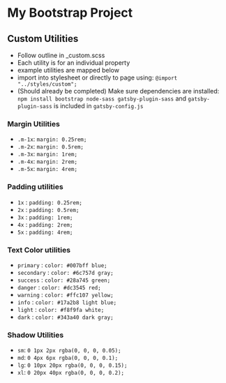 # My Bootstrap Project

## Custom Utilities
- Follow outline in _custom.scss
- Each utility is for an individual property
- example utilities are mapped below
- import into stylesheet or directly to page using: `@import "../styles/custom";`
- (Should already be completed) Make sure dependencies are installed: `npm install bootstrap node-sass gatsby-plugin-sass` and `gatsby-plugin-sass` is included in `gatsby-config.js`

### Margin Utilities
- `.m-1x`: `margin: 0.25rem;`
- `.m-2x`: `margin: 0.5rem;`
- `.m-3x`: `margin: 1rem;`
- `.m-4x`: `margin: 2rem;`
- `.m-5x`: `margin: 4rem;`

### Padding utilities
- `1x` : `padding: 0.25rem;`
- `2x` : `padding: 0.5rem;`
- `3x` : `padding: 1rem;`
- `4x` : `padding: 2rem;`
- `5x` : `padding: 4rem;`

### Text Color utilities
- `primary` : `color: #007bff blue;`
- `secondary` : `color: #6c757d gray;`
- `success` : `color: #28a745 green;`
- `danger` : `color: #dc3545 red;`
- `warning` : `color: #ffc107 yellow;`
- `info` : `color: #17a2b8 light blue;`
- `light` : `color: #f8f9fa white;`
- `dark` : `color: #343a40 dark gray;`

### Shadow Utilities
- `sm`: `0 1px 2px rgba(0, 0, 0, 0.05);`
- `md`: `0 4px 6px rgba(0, 0, 0, 0.1);`
- `lg`: `0 10px 20px rgba(0, 0, 0, 0.15);`
- `xl`: `0 20px 40px rgba(0, 0, 0, 0.2);`
